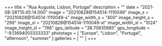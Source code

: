 +++
title = "Rua Augusta, Lisbon, Portugal"
description = ""
date = "2021-08-28T15:45:14.000"
image = "20210828@154514-1110049"
image_s = "20210828@154514-1110049-s"
image_width_s = "400"
image_height_s = "299"
image_xl = "20210828@154514-1110049-xl"
image_width_xl = "1024"
image_height_xl = "766"
gps_latitude = "38.70835885"
gps_longitude = "-9.13694003333333"
phototags = [ "Europe", "Lisbon", "Portugal", "afternoon", "summer" ]
galleries = [ "" ]
+++
